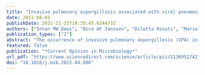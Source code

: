 ```yaml
---
title: "Invasive pulmonary aspergillosis associated with viral pneumonitis"
date: 2021-08-01
publishDate: 2022-11-25T19:35:45.024473Z
authors: ["Intan MW Dewi", "Nico AF Janssen", "Diletta Rosati", "Mariolina Bruno", "Mihai G Netea", "Roger JM Brüggemann", "Paul E Verweij", "Frank L van de Veerdonk"]
publication_types: ["2"]
abstract: "The occurrence of invasive pulmonary aspergillosis (IPA) in critically ill patients with viral pneumonitis has increasingly been reported in recent years. Influenza-associated pulmonary aspergillosis (IAPA) and COVID-19-associated pulmonary aspergillosis (CAPA) are the two most common forms of this fungal infection. These diseases cause high mortality in patients, most of whom were previously immunocompetent. The pathogenesis of IAPA and CAPA is still not fully understood, but involves viral, fungal and host factors. In this article, we discuss several aspects regarding IAPA and CAPA, including their possible pathogenesis, the use of immunotherapy, and future challenges."
featured: false
publication: "*Current Opinion in Microbiology*"
url_pdf: "https://www.sciencedirect.com/science/article/pii/S1369527421000515"
doi: "10.1016/j.mib.2021.04.006"
---
```


